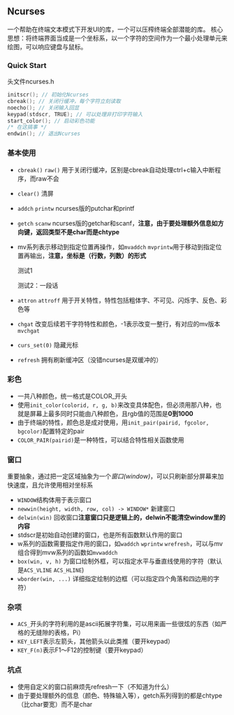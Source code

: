 ## Ncurses
一个帮助在终端文本模式下开发UI的库，一个可以压榨终端全部潜能的库。
核心思想：将终端界面当成是一个坐标系，以一个字符的空间作为一个最小处理单元来绘图，可以响应键盘与鼠标。
### Quick Start
头文件ncurses.h
```cpp
initscr(); // 初始化Ncurses
cbreak(); // 关闭行缓冲，每个字符立刻读取
noecho(); // 关闭输入回显
keypad(stdscr, TRUE); // 可以处理非打印字符输入
start_color(); // 启动彩色功能
/* 在这搞事 */
endwin(); // 退出Ncurses
```
### 基本使用
- `cbreak()` `raw()` 用于关闭行缓冲，区别是cbreak自动处理ctrl+c输入中断程序，而raw不会
- `clear()` 清屏
- `addch` `printw` ncurses版的putchar和printf
- `getch` `scanw` ncurses版的getchar和scanf，**注意，由于要处理额外信息如方向键，返回类型不是char而是chtype**
- mv系列表示移动到指定位置再操作，如`mvaddch` `mvprintw`用于移动到指定位置再输出，**注意，坐标是（行数，列数）的形式**

  测试1
  
  测试2：一段话
  
- `attron` `attroff` 用于开关特性，特性包括粗体字、不可见、闪烁字、反色、彩色等
- `chgat` 改变后续若干字符特性和颜色，-1表示改变一整行，有对应的mv版本`mvchgat`
- `curs_set(0)` 隐藏光标
- `refresh` 拥有刷新缓冲区（没错ncurses是双缓冲的）

### 彩色
- 一共八种颜色，统一格式是COLOR_开头
- 使用`init_color(colorid, r, g, b)`来改变具体配色，但必须用那八种，也就是屏幕上最多同时只能由八种颜色，且rgb值的范围是**0到1000**
- 由于终端的特性，颜色总是成对使用，用`init_pair(pairid, fgcolor, bgcolor)`配置特定的pair
- `COLOR_PAIR(pairid)`是一种特性，可以结合特性相关函数使用

### 窗口
重要抽象，通过把一定区域抽象为一个*窗口(window)*，可以只刷新部分屏幕来加快速度，且允许使用相对坐标系
- `WINDOW`结构体用于表示窗口
- `newwin(height, width, row, col) -> WINDOW*` 新建窗口
- `delwin(win)` 回收窗口**注意窗口只是逻辑上的，delwin不能清空window里的内容**
- stdscr是初始自动创建的窗口，也是所有函数默认作用的窗口
- w系列的函数需要指定作用的窗口，如`waddch` `wprintw` `wrefresh`，可以与mv组合得到mvw系列的函数如`mvwaddch`
- `box(win, v, h)` 为窗口绘制外框，可以指定水平与垂直线使用的字符（默认是`ACS_VLINE` `ACS_HLINE`)
- `wborder(win, ...)` 详细指定绘制的边框（可以指定四个角落和四边用的字符）

### 杂项
- `ACS_`开头的字符利用的是ascii拓展字符集，可以用来画一些很炫的东西（如严格的无缝隙的表格，Pi）
- `KEY_LEFT`表示左箭头，其他箭头以此类推（要开keypad）
- `KEY_F(n)`表示F1～F12的控制键（要开keypad）

### 坑点
- 使用自定义的窗口前麻烦先refresh一下（不知道为什么）
- 由于要处理额外的信息（颜色、特殊输入等），getch系列得到的都是chtype（比char要宽）而不是char

